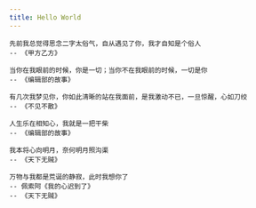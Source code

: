 ```yaml
---
title: Hello World
---
```


```
先前我总觉得思念二字太俗气，自从遇见了你，我才自知是个俗人
-- 《甲方乙方》
```

```
当你在我眼前的时候，你是一切；当你不在我眼前的时候，一切是你
-- 《编辑部的故事》
```

```
有几次我梦见你，你如此清晰的站在我面前，是我激动不已，一旦惊醒，心如刀绞
-- 《不见不散》
```

```
人生乐在相知心，我就是一把干柴
-- 《编辑部的故事》
```

```
我本将心向明月，奈何明月照沟渠
-- 《天下无贼》
```

```
万物与我都是荒诞的静寂，此时我想你了
-- 佩索阿《我的心迟到了》
-- 《天下无贼》
```